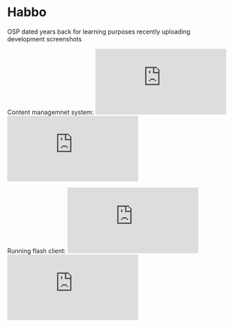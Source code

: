 ﻿# Habbo


OSP dated years back for learning purposes recently uploading development screenshots

Content managemnet system:
![alt text](https://devbest.com/proxy.php?image=http%3A%2F%2Fimage.prntscr.com%2Fimage%2F94de6f86a8a44f66aecce8e84c6312f7.png&hash=d607b2cc2276735dada56ca973b31e87)
![alt text](https://devbest.com/proxy.php?image=http%3A%2F%2Fimage.prntscr.com%2Fimage%2Faf99669d776240d8850d0445e451af9b.png&hash=4df6e9f9121defa9c5fdf211d0c9cf80)

Running flash client:
![alt text](https://devbest.com/proxy.php?image=http%3A%2F%2Fi.imgur.com%2FVqEYJMq.png&hash=9ac803db31d61944adc50b20827d37ad)
![alt text](https://devbest.com/proxy.php?image=http%3A%2F%2Fi.imgur.com%2FWjYeSFy.png&hash=a068d1e026d8104bbc5ccd8f9519a4ed)
